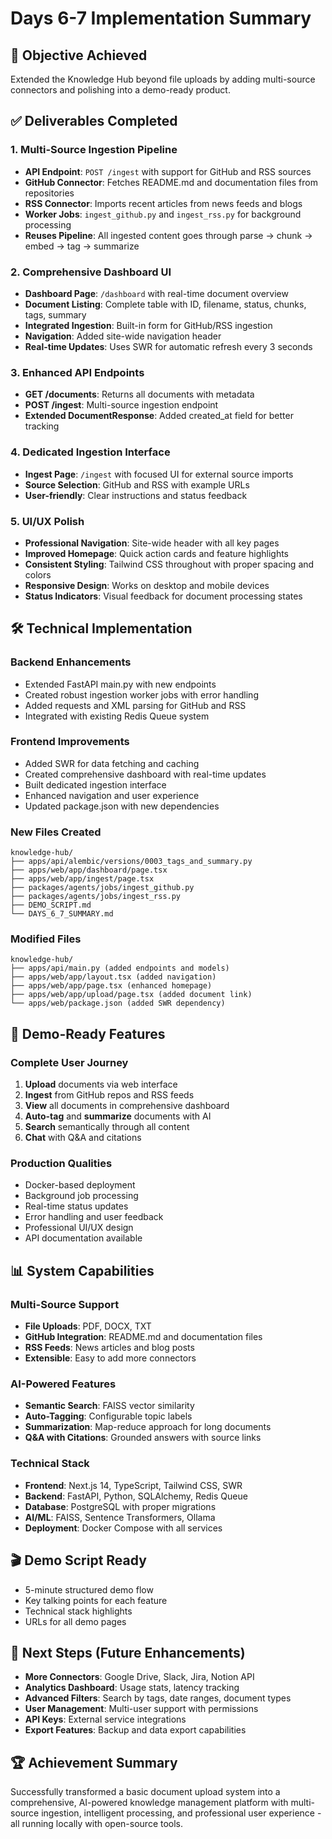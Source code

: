 # Days 6-7 Implementation Summary

## 🎯 Objective Achieved
Extended the Knowledge Hub beyond file uploads by adding multi-source connectors and polishing into a demo-ready product.

## ✅ Deliverables Completed

### 1. Multi-Source Ingestion Pipeline
- **API Endpoint**: `POST /ingest` with support for GitHub and RSS sources
- **GitHub Connector**: Fetches README.md and documentation files from repositories
- **RSS Connector**: Imports recent articles from news feeds and blogs
- **Worker Jobs**: `ingest_github.py` and `ingest_rss.py` for background processing
- **Reuses Pipeline**: All ingested content goes through parse → chunk → embed → tag → summarize

### 2. Comprehensive Dashboard UI
- **Dashboard Page**: `/dashboard` with real-time document overview
- **Document Listing**: Complete table with ID, filename, status, chunks, tags, summary
- **Integrated Ingestion**: Built-in form for GitHub/RSS ingestion
- **Navigation**: Added site-wide navigation header
- **Real-time Updates**: Uses SWR for automatic refresh every 3 seconds

### 3. Enhanced API Endpoints
- **GET /documents**: Returns all documents with metadata
- **POST /ingest**: Multi-source ingestion endpoint
- **Extended DocumentResponse**: Added created_at field for better tracking

### 4. Dedicated Ingestion Interface
- **Ingest Page**: `/ingest` with focused UI for external source imports
- **Source Selection**: GitHub and RSS with example URLs
- **User-friendly**: Clear instructions and status feedback

### 5. UI/UX Polish
- **Professional Navigation**: Site-wide header with all key pages
- **Improved Homepage**: Quick action cards and feature highlights
- **Consistent Styling**: Tailwind CSS throughout with proper spacing and colors
- **Responsive Design**: Works on desktop and mobile devices
- **Status Indicators**: Visual feedback for document processing states

## 🛠 Technical Implementation

### Backend Enhancements
- Extended FastAPI main.py with new endpoints
- Created robust ingestion worker jobs with error handling
- Added requests and XML parsing for GitHub and RSS
- Integrated with existing Redis Queue system

### Frontend Improvements
- Added SWR for data fetching and caching
- Created comprehensive dashboard with real-time updates
- Built dedicated ingestion interface
- Enhanced navigation and user experience
- Updated package.json with new dependencies

### New Files Created
```
knowledge-hub/
├── apps/api/alembic/versions/0003_tags_and_summary.py
├── apps/web/app/dashboard/page.tsx
├── apps/web/app/ingest/page.tsx
├── packages/agents/jobs/ingest_github.py
├── packages/agents/jobs/ingest_rss.py
├── DEMO_SCRIPT.md
└── DAYS_6_7_SUMMARY.md
```

### Modified Files
```
knowledge-hub/
├── apps/api/main.py (added endpoints and models)
├── apps/web/app/layout.tsx (added navigation)
├── apps/web/app/page.tsx (enhanced homepage)
├── apps/web/app/upload/page.tsx (added document link)
└── apps/web/package.json (added SWR dependency)
```

## 🚀 Demo-Ready Features

### Complete User Journey
1. **Upload** documents via web interface
2. **Ingest** from GitHub repos and RSS feeds
3. **View** all documents in comprehensive dashboard
4. **Auto-tag** and **summarize** documents with AI
5. **Search** semantically through all content
6. **Chat** with Q&A and citations

### Production Qualities
- Docker-based deployment
- Background job processing
- Real-time status updates
- Error handling and user feedback
- Professional UI/UX design
- API documentation available

## 📊 System Capabilities

### Multi-Source Support
- **File Uploads**: PDF, DOCX, TXT
- **GitHub Integration**: README.md and documentation files
- **RSS Feeds**: News articles and blog posts
- **Extensible**: Easy to add more connectors

### AI-Powered Features
- **Semantic Search**: FAISS vector similarity
- **Auto-Tagging**: Configurable topic labels
- **Summarization**: Map-reduce approach for long documents
- **Q&A with Citations**: Grounded answers with source links

### Technical Stack
- **Frontend**: Next.js 14, TypeScript, Tailwind CSS, SWR
- **Backend**: FastAPI, Python, SQLAlchemy, Redis Queue
- **Database**: PostgreSQL with proper migrations
- **AI/ML**: FAISS, Sentence Transformers, Ollama
- **Deployment**: Docker Compose with all services

## 🎬 Demo Script Ready
- 5-minute structured demo flow
- Key talking points for each feature
- Technical stack highlights
- URLs for all demo pages

## 🔮 Next Steps (Future Enhancements)
- **More Connectors**: Google Drive, Slack, Jira, Notion API
- **Analytics Dashboard**: Usage stats, latency tracking
- **Advanced Filters**: Search by tags, date ranges, document types
- **User Management**: Multi-user support with permissions
- **API Keys**: External service integrations
- **Export Features**: Backup and data export capabilities

## 🏆 Achievement Summary
Successfully transformed a basic document upload system into a comprehensive, AI-powered knowledge management platform with multi-source ingestion, intelligent processing, and professional user experience - all running locally with open-source tools.
